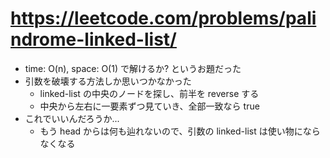 # https://leetcode.com/problems/palindrome-linked-list/

- time: O(n), space: O(1) で解けるか? というお題だった
- 引数を破壊する方法しか思いつかなかった
  - linked-list の中央のノードを探し、前半を reverse する
  - 中央から左右に一要素ずつ見ていき、全部一致なら true
- これでいいんだろうか...
  - もう head からは何も辿れないので、引数の linked-list は使い物にならなくなる
